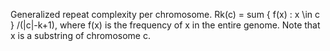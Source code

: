 Generalized repeat complexity per chromosome.  Rk(c) = sum { f(x) : x \in c } /(|c|-k+1), 
where f(x) is the frequency of x in the entire genome.  Note that x is a substring of chromosome c.
